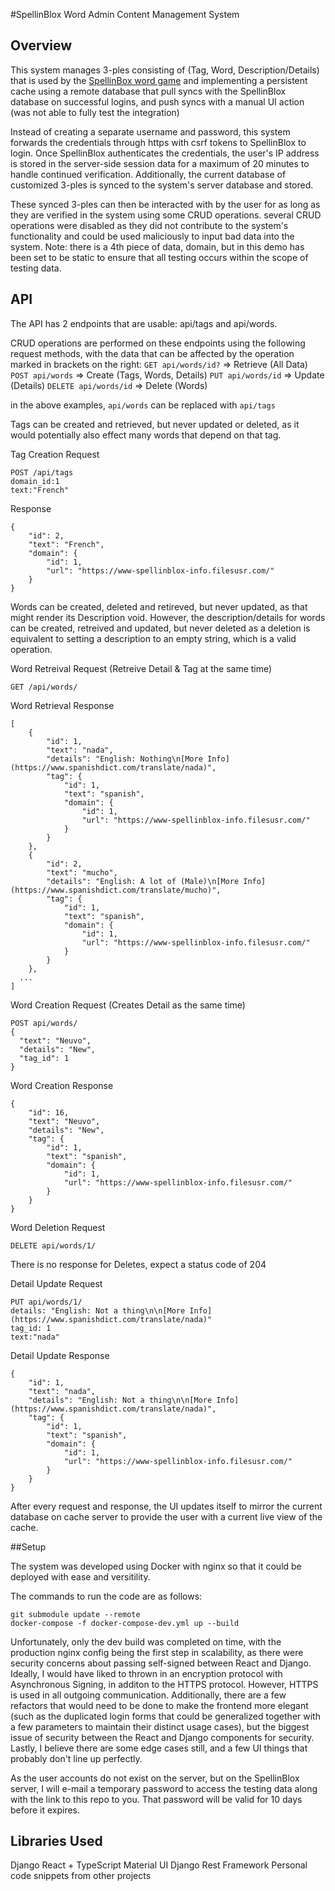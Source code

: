 #SpellinBlox Word Admin Content Management System

## Overview
This system manages 3-ples consisting of (Tag, Word, Description/Details) that is used by the [SpellinBox word game](https://spellinblox.info) and implementing a persistent cache using a remote database that
pull syncs with the SpellinBlox database on successful logins, and push syncs with a manual UI action (was not able to fully test the integration)

Instead of creating a separate username and password, this system forwards the credentials through https with csrf tokens to SpellinBlox to login.
Once SpellinBlox authenticates the credentials, the user's IP address is stored in the server-side session data for a maximum of 20 minutes to handle continued verification.
Additionally, the current database of customized 3-ples is synced to the system's server database and stored. 

These synced 3-ples can then be interacted with by the user for as long as they are verified in the system using some CRUD operations.
several CRUD operations were disabled as they did not contribute to the system's functionality and could be used maliciously to input bad data
into the system. Note: there is a 4th piece of data, domain, but in this demo has been set to be static to
ensure that all testing occurs within the scope of testing data.

## API 

The API has 2 endpoints that are usable: api/tags and api/words. 

CRUD operations are performed on these endpoints using the following request methods, with the data that can be affected by the operation marked in brackets on the right:
`GET api/words/id?` => Retrieve   (All Data)
`POST api/words` => Create        (Tags, Words, Details)
`PUT api/words/id` => Update      (Details)
`DELETE api/words/id` => Delete    (Words)

in the above examples, `api/words` can be replaced with `api/tags`

Tags can be created and retrieved, but never updated or deleted, as it would potentially also effect many words that depend on that tag.

Tag Creation Request
```
POST /api/tags
domain_id:1
text:"French"
```
Response
```
{
    "id": 2,
    "text": "French",
    "domain": {
        "id": 1,
        "url": "https://www-spellinblox-info.filesusr.com/"
    }
}
```

Words can be created, deleted and retireved, but never updated, as that might render its Description void. However, the description/details for words
can be created, retreived and updated, but never deleted as a deletion is equivalent to setting a description to an empty string, which is a valid operation.

Word Retreival Request  (Retreive Detail & Tag at the same time)
```
GET /api/words/
```

Word Retrieval Response
```
[
    {
        "id": 1,
        "text": "nada",
        "details": "English: Nothing\n[More Info](https://www.spanishdict.com/translate/nada)",
        "tag": {
            "id": 1,
            "text": "spanish",
            "domain": {
                "id": 1,
                "url": "https://www-spellinblox-info.filesusr.com/"
            }
        }
    },
    {
        "id": 2,
        "text": "mucho",
        "details": "English: A lot of (Male)\n[More Info](https://www.spanishdict.com/translate/mucho)",
        "tag": {
            "id": 1,
            "text": "spanish",
            "domain": {
                "id": 1,
                "url": "https://www-spellinblox-info.filesusr.com/"
            }
        }
    },
  ...
]
```

Word Creation Request (Creates Detail as the same time)
```
POST api/words/
{
  "text": "Neuvo",
  "details": "New",
  "tag_id": 1
}
```
Word Creation Response
```
{
    "id": 16,
    "text": "Neuvo",
    "details": "New",
    "tag": {
        "id": 1,
        "text": "spanish",
        "domain": {
            "id": 1,
            "url": "https://www-spellinblox-info.filesusr.com/"
        }
    }
}
```

Word Deletion Request
```
DELETE api/words/1/
```
There is no response for Deletes, expect a status code of 204


Detail Update Request
```
PUT api/words/1/
details: "English: Not a thing\n\n[More Info](https://www.spanishdict.com/translate/nada)"
tag_id: 1
text:"nada"
```
Detail Update Response
```
{
    "id": 1,
    "text": "nada",
    "details": "English: Not a thing\n\n[More Info](https://www.spanishdict.com/translate/nada)",
    "tag": {
        "id": 1,
        "text": "spanish",
        "domain": {
            "id": 1,
            "url": "https://www-spellinblox-info.filesusr.com/"
        }
    }
}
```

After every request and response, the UI updates itself to mirror the current database on cache server to provide the user with
a current live view of the cache.

##Setup

The system was developed using Docker with nginx so that it could be deployed with ease and versitility. 

The commands to run the code are as follows:
```
git submodule update --remote
docker-compose -f docker-compose-dev.yml up --build
```

Unfortunately, only the dev build was completed on time, with the production nginx config being the first step in scalability, as there were security concerns about passing self-signed
between React and Django. Ideally, I would have liked to thrown in an encryption protocol with Asynchronous Signing, in additon to the HTTPS protocol. However, HTTPS is used in all outgoing
communication.
Additionally, there are a few refactors that would need to be done to make the frontend more elegant (such as the duplicated login forms that
could be generalized together with a few parameters to maintain their distinct usage cases), but the biggest issue of security between the React and Django
components for security. Lastly, I believe there are some edge cases still, and a few UI things that probably don't line up perfectly.

As the user accounts do not exist on the server, but on the SpellinBlox server, I will e-mail a temporary password to access the testing data along with the link to this repo to you.
That password will be valid for 10 days before it expires.

## Libraries Used

Django
React + TypeScript
Material UI
Django Rest Framework
Personal code snippets from other projects
